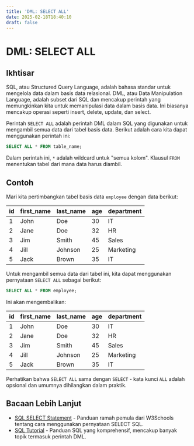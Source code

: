 ```yaml
---
title: 'DML: SELECT ALL'
date: 2025-02-18T18:40:10
draft: false
---
```


# DML: SELECT ALL

## Ikhtisar

SQL, atau Structured Query Language, adalah bahasa standar untuk mengelola data dalam basis data relasional. DML, atau Data Manipulation Language, adalah subset dari SQL dan mencakup perintah yang memungkinkan kita untuk memanipulasi data dalam basis data. Ini biasanya mencakup operasi seperti insert, delete, update, dan select.

Perintah `SELECT ALL` adalah perintah DML dalam SQL yang digunakan untuk mengambil semua data dari tabel basis data. Berikut adalah cara kita dapat menggunakan perintah ini:

```sql
SELECT ALL * FROM table_name;
```

Dalam perintah ini, `*` adalah wildcard untuk "semua kolom". Klausul `FROM` menentukan tabel dari mana data harus diambil.

## Contoh

Mari kita pertimbangkan tabel basis data `employee` dengan data berikut:

| id  | first_name | last_name | age | department |
| --- | ---------- | --------- | --- | ---------- |
| 1   | John       | Doe       | 30  | IT         |
| 2   | Jane       | Doe       | 32  | HR         |
| 3   | Jim        | Smith     | 45  | Sales      |
| 4   | Jill       | Johnson   | 25  | Marketing  |
| 5   | Jack       | Brown     | 35  | IT         |

Untuk mengambil semua data dari tabel ini, kita dapat menggunakan pernyataan `SELECT ALL` sebagai berikut:

```sql
SELECT ALL * FROM employee;
```

Ini akan mengembalikan:

| id  | first_name | last_name | age | department |
| --- | ---------- | --------- | --- | ---------- |
| 1   | John       | Doe       | 30  | IT         |
| 2   | Jane       | Doe       | 32  | HR         |
| 3   | Jim        | Smith     | 45  | Sales      |
| 4   | Jill       | Johnson   | 25  | Marketing  |
| 5   | Jack       | Brown     | 35  | IT         |

Perhatikan bahwa `SELECT ALL` sama dengan `SELECT` - kata kunci `ALL` adalah opsional dan umumnya dihilangkan dalam praktik.

## Bacaan Lebih Lanjut

- [SQL SELECT Statement](https://www.w3schools.com/sql/sql_select.asp) - Panduan ramah pemula dari W3Schools tentang cara menggunakan pernyataan SELECT SQL.
- [SQL Tutorial](https://www.postgresqltutorial.com/) - Panduan SQL yang komprehensif, mencakup banyak topik termasuk perintah DML.
